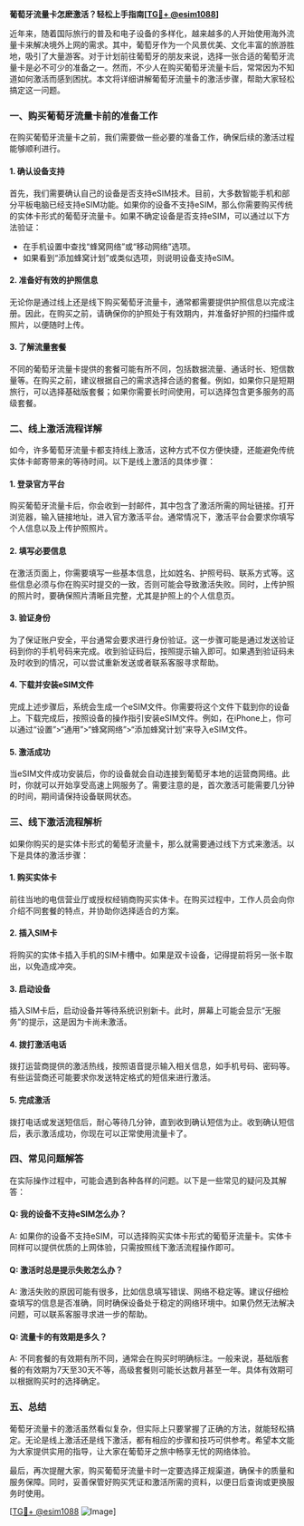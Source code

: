 **葡萄牙流量卡怎麽激活？轻松上手指南[[TG💪+ @esim1088](https://t.me/s/esim1088)]**

近年来，随着国际旅行的普及和电子设备的多样化，越来越多的人开始使用海外流量卡来解决境外上网的需求。其中，葡萄牙作为一个风景优美、文化丰富的旅游胜地，吸引了大量游客。对于计划前往葡萄牙的朋友来说，选择一张合适的葡萄牙流量卡是必不可少的准备之一。然而，不少人在购买葡萄牙流量卡后，常常因为不知道如何激活而感到困扰。本文将详细讲解葡萄牙流量卡的激活步骤，帮助大家轻松搞定这一问题。

### 一、购买葡萄牙流量卡前的准备工作

在购买葡萄牙流量卡之前，我们需要做一些必要的准备工作，确保后续的激活过程能够顺利进行。

#### 1. 确认设备支持
首先，我们需要确认自己的设备是否支持eSIM技术。目前，大多数智能手机和部分平板电脑已经支持eSIM功能。如果你的设备不支持eSIM，那么你需要购买传统的实体卡形式的葡萄牙流量卡。如果不确定设备是否支持eSIM，可以通过以下方法验证：
- 在手机设置中查找“蜂窝网络”或“移动网络”选项。
- 如果看到“添加蜂窝计划”或类似选项，则说明设备支持eSIM。

#### 2. 准备好有效的护照信息
无论你是通过线上还是线下购买葡萄牙流量卡，通常都需要提供护照信息以完成注册。因此，在购买之前，请确保你的护照处于有效期内，并准备好护照的扫描件或照片，以便随时上传。

#### 3. 了解流量套餐
不同的葡萄牙流量卡提供的套餐可能有所不同，包括数据流量、通话时长、短信数量等。在购买之前，建议根据自己的需求选择合适的套餐。例如，如果你只是短期旅行，可以选择基础版套餐；如果你需要长时间使用，可以选择包含更多服务的高级套餐。

### 二、线上激活流程详解

如今，许多葡萄牙流量卡都支持线上激活，这种方式不仅方便快捷，还能避免传统实体卡邮寄带来的等待时间。以下是线上激活的具体步骤：

#### 1. 登录官方平台
购买葡萄牙流量卡后，你会收到一封邮件，其中包含了激活所需的网址链接。打开浏览器，输入链接地址，进入官方激活平台。通常情况下，激活平台会要求你填写个人信息以及上传护照照片。

#### 2. 填写必要信息
在激活页面上，你需要填写一些基本信息，比如姓名、护照号码、联系方式等。这些信息必须与你在购买时提交的一致，否则可能会导致激活失败。同时，上传护照的照片时，要确保照片清晰且完整，尤其是护照上的个人信息页。

#### 3. 验证身份
为了保证账户安全，平台通常会要求进行身份验证。这一步骤可能是通过发送验证码到你的手机号码来完成。收到验证码后，按照提示输入即可。如果遇到验证码未及时收到的情况，可以尝试重新发送或者联系客服寻求帮助。

#### 4. 下载并安装eSIM文件
完成上述步骤后，系统会生成一个eSIM文件。你需要将这个文件下载到你的设备上。下载完成后，按照设备的操作指引安装eSIM文件。例如，在iPhone上，你可以通过“设置”>“通用”>“蜂窝网络”>“添加蜂窝计划”来导入eSIM文件。

#### 5. 激活成功
当eSIM文件成功安装后，你的设备就会自动连接到葡萄牙本地的运营商网络。此时，你就可以开始享受高速上网服务了。需要注意的是，首次激活可能需要几分钟的时间，期间请保持设备联网状态。

### 三、线下激活流程解析

如果你购买的是实体卡形式的葡萄牙流量卡，那么就需要通过线下方式来激活。以下是具体的激活步骤：

#### 1. 购买实体卡
前往当地的电信营业厅或授权经销商购买实体卡。在购买过程中，工作人员会向你介绍不同套餐的特点，并协助你选择适合的方案。

#### 2. 插入SIM卡
将购买的实体卡插入手机的SIM卡槽中。如果是双卡设备，记得提前将另一张卡取出，以免造成冲突。

#### 3. 启动设备
插入SIM卡后，启动设备并等待系统识别新卡。此时，屏幕上可能会显示“无服务”的提示，这是因为卡尚未激活。

#### 4. 拨打激活电话
拨打运营商提供的激活热线，按照语音提示输入相关信息，如手机号码、密码等。有些运营商还可能要求你发送特定格式的短信来进行激活。

#### 5. 完成激活
拨打电话或发送短信后，耐心等待几分钟，直到收到确认短信为止。收到确认短信后，表示激活成功，你现在可以正常使用流量卡了。

### 四、常见问题解答

在实际操作过程中，可能会遇到各种各样的问题。以下是一些常见的疑问及其解答：

#### Q: 我的设备不支持eSIM怎么办？
A: 如果你的设备不支持eSIM，可以选择购买实体卡形式的葡萄牙流量卡。实体卡同样可以提供优质的上网体验，只需按照线下激活流程操作即可。

#### Q: 激活时总是提示失败怎么办？
A: 激活失败的原因可能有很多，比如信息填写错误、网络不稳定等。建议仔细检查填写的信息是否准确，同时确保设备处于稳定的网络环境中。如果仍然无法解决问题，可以联系客服寻求进一步的帮助。

#### Q: 流量卡的有效期是多久？
A: 不同套餐的有效期有所不同，通常会在购买时明确标注。一般来说，基础版套餐的有效期为7天至30天不等，高级套餐则可能长达数月甚至一年。具体有效期可以根据购买时的选择确定。

### 五、总结

葡萄牙流量卡的激活虽然看似复杂，但实际上只要掌握了正确的方法，就能轻松搞定。无论是线上激活还是线下激活，都有相应的步骤和技巧可供参考。希望本文能为大家提供实用的指导，让大家在葡萄牙之旅中畅享无忧的网络体验。

最后，再次提醒大家，购买葡萄牙流量卡时一定要选择正规渠道，确保卡的质量和服务保障。同时，妥善保管好购买凭证和激活所需的资料，以便日后查询或更换服务时使用。

[[TG💪+ @esim1088](https://t.me/s/esim1088) ![Image](https://i.postimg.cc/4NQfJmqS/Snipaste-2025-05-13-00-14-12.png)]